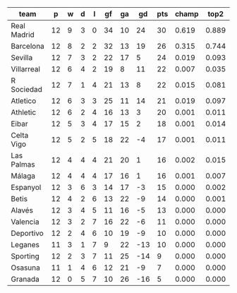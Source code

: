 |    team     | p  | w | d | l | gf | ga | gd  | pts | champ | top2  | top3  | top4  |  5-7  | bot4  | bot3  | bot2  |
|-------------|----|---|---|---|----|----|-----|-----|-------|-------|-------|-------|-------|-------|-------|-------|
| Real Madrid | 12 | 9 | 3 | 0 | 34 | 10 |  24 |  30 | 0.619 | 0.889 | 0.956 | 0.982 | 0.016 | 0.000 | 0.000 | 0.000|
| Barcelona   | 12 | 8 | 2 | 2 | 32 | 13 |  19 |  26 | 0.315 | 0.744 | 0.878 | 0.939 | 0.054 | 0.000 | 0.000 | 0.000|
| Sevilla     | 12 | 7 | 3 | 2 | 22 | 17 |   5 |  24 | 0.019 | 0.093 | 0.258 | 0.422 | 0.337 | 0.002 | 0.001 | 0.000|
| Villarreal  | 12 | 6 | 4 | 2 | 19 |  8 |  11 |  22 | 0.007 | 0.035 | 0.125 | 0.235 | 0.349 | 0.011 | 0.005 | 0.002|
| R Sociedad  | 12 | 7 | 1 | 4 | 21 | 13 |   8 |  22 | 0.015 | 0.081 | 0.230 | 0.380 | 0.346 | 0.004 | 0.001 | 0.001|
| Atletico    | 12 | 6 | 3 | 3 | 25 | 11 |  14 |  21 | 0.019 | 0.097 | 0.284 | 0.443 | 0.318 | 0.003 | 0.002 | 0.001|
| Athletic    | 12 | 6 | 2 | 4 | 16 | 13 |   3 |  20 | 0.001 | 0.011 | 0.052 | 0.111 | 0.251 | 0.031 | 0.016 | 0.006|
| Eibar       | 12 | 5 | 3 | 4 | 17 | 15 |   2 |  18 | 0.001 | 0.014 | 0.060 | 0.126 | 0.268 | 0.032 | 0.015 | 0.006|
| Celta Vigo  | 12 | 5 | 2 | 5 | 18 | 22 |  -4 |  17 | 0.001 | 0.011 | 0.047 | 0.103 | 0.244 | 0.041 | 0.021 | 0.008|
| Las Palmas  | 12 | 4 | 4 | 4 | 21 | 20 |   1 |  16 | 0.002 | 0.015 | 0.058 | 0.120 | 0.262 | 0.036 | 0.020 | 0.008|
| Málaga      | 12 | 4 | 4 | 4 | 17 | 16 |   1 |  16 | 0.001 | 0.007 | 0.030 | 0.069 | 0.195 | 0.067 | 0.039 | 0.018|
| Espanyol    | 12 | 3 | 6 | 3 | 14 | 17 |  -3 |  15 | 0.000 | 0.002 | 0.010 | 0.029 | 0.111 | 0.145 | 0.088 | 0.045|
| Betis       | 12 | 4 | 2 | 6 | 13 | 22 |  -9 |  14 | 0.000 | 0.001 | 0.005 | 0.015 | 0.068 | 0.224 | 0.143 | 0.075|
| Alavés      | 12 | 3 | 4 | 5 | 11 | 16 |  -5 |  13 | 0.000 | 0.000 | 0.003 | 0.011 | 0.053 | 0.274 | 0.179 | 0.100|
| Valencia    | 12 | 3 | 2 | 7 | 16 | 22 |  -6 |  11 | 0.000 | 0.000 | 0.002 | 0.009 | 0.057 | 0.273 | 0.180 | 0.100|
| Deportivo   | 12 | 2 | 4 | 6 | 10 | 19 |  -9 |  10 | 0.000 | 0.000 | 0.000 | 0.002 | 0.014 | 0.525 | 0.402 | 0.270|
| Leganes     | 11 | 3 | 1 | 7 |  9 | 22 | -13 |  10 | 0.000 | 0.000 | 0.002 | 0.005 | 0.034 | 0.395 | 0.286 | 0.173|
| Sporting    | 12 | 2 | 3 | 7 | 11 | 25 | -14 |   9 | 0.000 | 0.000 | 0.000 | 0.000 | 0.010 | 0.595 | 0.476 | 0.326|
| Osasuna     | 11 | 1 | 4 | 6 | 12 | 21 |  -9 |   7 | 0.000 | 0.000 | 0.000 | 0.001 | 0.014 | 0.549 | 0.428 | 0.293|
| Granada     | 12 | 0 | 5 | 7 | 10 | 26 | -16 |   5 | 0.000 | 0.000 | 0.000 | 0.000 | 0.002 | 0.792 | 0.698 | 0.569|
